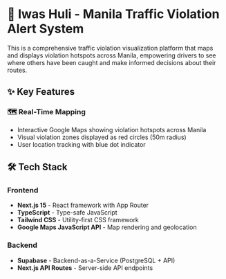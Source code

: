 # 🚨 Iwas Huli - Manila Traffic Violation Alert System

This is a comprehensive traffic violation visualization platform that maps and displays violation hotspots across Manila, empowering drivers to see where others have been caught and make informed decisions about their routes.

## ✨ Key Features

### 🗺️ **Real-Time Mapping**
- Interactive Google Maps showing violation hotspots across Manila
- Visual violation zones displayed as red circles (50m radius)
- User location tracking with blue dot indicator

## 🛠️ Tech Stack

### Frontend
- **Next.js 15** - React framework with App Router
- **TypeScript** - Type-safe JavaScript
- **Tailwind CSS** - Utility-first CSS framework
- **Google Maps JavaScript API** - Map rendering and geolocation

### Backend
- **Supabase** - Backend-as-a-Service (PostgreSQL + API)
- **Next.js API Routes** - Server-side API endpoints

